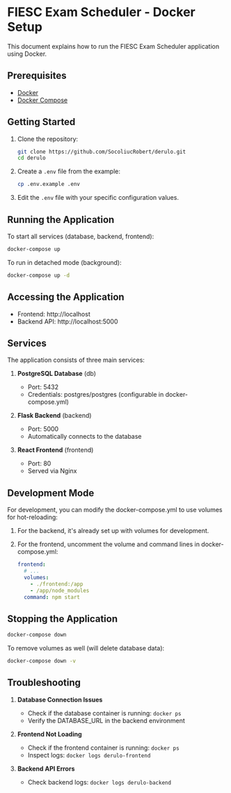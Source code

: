 # FIESC Exam Scheduler - Docker Setup

This document explains how to run the FIESC Exam Scheduler application using Docker.

## Prerequisites

- [Docker](https://docs.docker.com/get-docker/)
- [Docker Compose](https://docs.docker.com/compose/install/)

## Getting Started

1. Clone the repository:
   ```bash
   git clone https://github.com/SocoliucRobert/derulo.git
   cd derulo
   ```

2. Create a `.env` file from the example:
   ```bash
   cp .env.example .env
   ```
   
3. Edit the `.env` file with your specific configuration values.

## Running the Application

To start all services (database, backend, frontend):

```bash
docker-compose up
```

To run in detached mode (background):

```bash
docker-compose up -d
```

## Accessing the Application

- Frontend: http://localhost
- Backend API: http://localhost:5000

## Services

The application consists of three main services:

1. **PostgreSQL Database** (db)
   - Port: 5432
   - Credentials: postgres/postgres (configurable in docker-compose.yml)

2. **Flask Backend** (backend)
   - Port: 5000
   - Automatically connects to the database

3. **React Frontend** (frontend)
   - Port: 80
   - Served via Nginx

## Development Mode

For development, you can modify the docker-compose.yml to use volumes for hot-reloading:

1. For the backend, it's already set up with volumes for development.

2. For the frontend, uncomment the volume and command lines in docker-compose.yml:
   ```yaml
   frontend:
     # ...
     volumes:
       - ./frontend:/app
       - /app/node_modules
     command: npm start
   ```

## Stopping the Application

```bash
docker-compose down
```

To remove volumes as well (will delete database data):

```bash
docker-compose down -v
```

## Troubleshooting

1. **Database Connection Issues**
   - Check if the database container is running: `docker ps`
   - Verify the DATABASE_URL in the backend environment

2. **Frontend Not Loading**
   - Check if the frontend container is running: `docker ps`
   - Inspect logs: `docker logs derulo-frontend`

3. **Backend API Errors**
   - Check backend logs: `docker logs derulo-backend`
